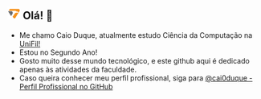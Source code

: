  ## <img src="unifil_extensao.png" alt="Badge" style="width: 5%;"> Olá! 👋

- Me chamo Caio Duque, atualmente estudo Ciência da Computação na [UniFil!](<https://unifil.br/>)
- Estou no Segundo Ano!
- Gosto muito desse mundo tecnológico, e este github aqui é dedicado apenas às atividades da faculdade.
- Caso queira conhecer meu perfil profissional, siga para [@cai0duque - Perfil Profissional no GitHub](<https://cai0duque.github.com>)
